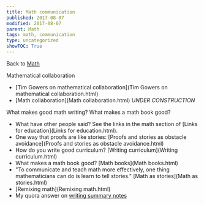 ```yaml
---
title: Math communication
published: 2017-08-07
modified: 2017-08-07
parent: Math
tags: math, communication
type: uncategorized
showTOC: True
---
```




Back to [Math](Math.html)

Mathematical collaboration

+ [Tim Gowers on mathematical collaboration](Tim Gowers on mathematical collaboration.html)
+ [Math collaboration](Math collaboration.html) *UNDER CONSTRUCTION*

What makes good math writing? What makes a math book good?

+ What have other people said? See the links in the math section of [Links for education](Links for education.html).
+ One way that proofs are like stories: [Proofs and stories as obstacle avoidance](Proofs and stories as obstacle avoidance.html)
+ How do you write good curriculum? [Writing curriculum](Writing curriculum.html)
+ What makes a math book good? [Math books](Math books.html)
+ "To communicate and teach math more effectively, one thing mathematicians can do is learn to tell stories." [Math as stories](Math as stories.html)
+ [Remixing math](Remixing math.html)
+ My quora answer on [writing summary notes](https://www.quora.com/What-should-one-who-is-creating-a-summary-note-scribe-note-lecture-note-etc-for-an-advanced-mathematics-course-care-about/answer/Holden-Lee)



